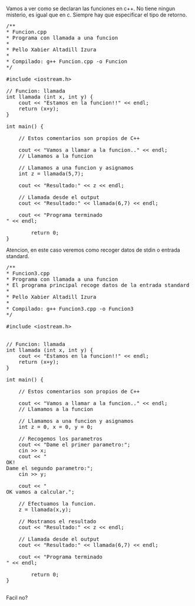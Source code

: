 Vamos a ver como se declaran las funciones en c++.
No tiene ningun misterio, es igual que en c. Siempre hay que especificar el tipo de retorno.

<pre>
/**
* Funcion.cpp
* Programa con llamada a una funcion
* 
* Pello Xabier Altadill Izura 
*
* Compilado: g++ Funcion.cpp -o Funcion
*/

#include &lt;iostream.h&gt;

// Funcion: llamada
int llamada (int x, int y) {
	cout << "Estamos en la funcion!!" << endl;
	return (x+y);
}

int main() {

	// Estos comentarios son propios de C++

	cout << "Vamos a llamar a la funcion.." << endl;
	// Llamamos a la funcion

	// Llamamos a una funcion y asignamos
	int z = llamada(5,7);

	cout << "Resultado:" << z << endl;

	// Llamada desde el output
	cout << "Resultado:" << llamada(6,7) << endl;

	cout << "Programa terminado 
" << endl;

        return 0;
}
</pre>

Atencion, en este caso veremos como recoger datos de stdin o entrada standard.
<pre>
/**
* Funcion3.cpp
* Programa con llamada a una funcion
* El programa principal recoge datos de la entrada standard
*
* Pello Xabier Altadill Izura 
*
* Compilado: g++ Funcion3.cpp -o Funcion3
*/

#include &lt;iostream.h&gt;


// Funcion: llamada
int llamada (int x, int y) {
	cout << "Estamos en la funcion!!" << endl;
	return (x+y);
}

int main() {

	// Estos comentarios son propios de C++

	cout << "Vamos a llamar a la funcion.." << endl;
	// Llamamos a la funcion

	// Llamamos a una funcion y asignamos
	int z = 0, x = 0, y = 0;

	// Recogemos los parametros
	cout << "Dame el primer parametro:";
	cin >> x;
	cout << "
OK!
Dame el segundo parametro:";
	cin >> y;

	cout << "
OK vamos a calcular.";

	// Efectuamos la funcion.
	z = llamada(x,y);

	// Mostramos el resultado
	cout << "Resultado:" << z << endl;

	// Llamada desde el output
	cout << "Resultado:" << llamada(6,7) << endl;

	cout << "Programa terminado 
" << endl;

        return 0;
}

</pre>

Facil no?


